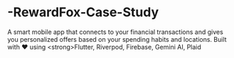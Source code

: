 # -RewardFox-Case-Study
  A smart mobile app that connects to your financial transactions and gives you personalized offers based on your spending habits and locations. Built with ❤️ using &lt;strong>Flutter, Riverpod, Firebase, Gemini AI, Plaid
